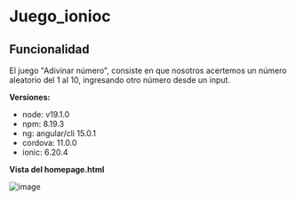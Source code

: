 # Juego_ionioc
## Funcionalidad

El juego "Adivinar número", consiste en que nosotros acertemos un número aleatorio del 1 al 10, ingresando otro número desde un input.

**Versiones:**
  - node: v19.1.0
  - npm: 8.19.3
  - ng: angular/cli 15.0.1
  - cordova: 11.0.0
  - ionic: 6.20.4
  
**Vista del homepage.html**

![image](https://user-images.githubusercontent.com/118954638/209368429-aac415d9-0102-4bc9-af6b-3326c9a0e0a4.png)

